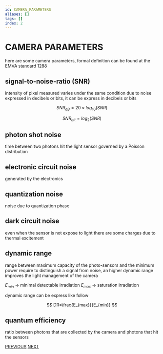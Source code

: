 ```yaml
---
id: CAMERA_PARAMETERS
aliases: []
tags: []
index: 2
---
```


# CAMERA PARAMETERS

here are some camera parameters, formal definition can be found at the [EMVA standard 1288](https://www.emva.org/standards-technology/emva-1288/)

## signal-to-noise-ratio (SNR)

intensity of pixel measured varies under the same condition due to noise expressed in decibels or bits, it can be express in decibels or bits

$$
SNR_{dB} = 20 \times log_{10} (SNR )
$$

$$
SNR_{bit} = log_{2}(SNR)
$$

## photon shot noise

time between two photons hit the light sensor governed by a Poisson distribution

## electronic circuit noise

generated  by the electronics

## quantization noise

noise due to quantization phase

## dark circuit noise

even when the sensor is not expose to light there are some charges due to thermal excitement

## dynamic range

range between maximum capacity of the photo-sensors and the minimum power require to distinguish a signal from noise, an higher dynamic range improves the light management of the camera

$E_{min}$ -> minimal detectable irradiation
$E_{max}$ -> saturation irradiation

dynamic range can be express like follow

$$
DR=\frac{E_{max}}{E_{min}}
$$

## quantum efficiency

ratio between photons that are collected by the camera and  photons that hit the sensors

[PREVIOUS](pages/image_formation_acquisition/PERSPECTIVE_PROJECTION.md) [NEXT](computer_vision/pages/image_formation_acquisition/IMAGE_DIGITIZATION.md)
